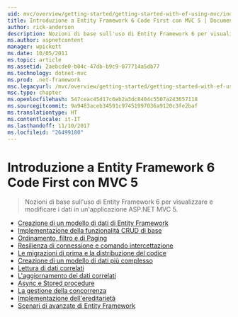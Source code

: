 ```yaml
---
uid: mvc/overview/getting-started/getting-started-with-ef-using-mvc/index
title: Introduzione a Entity Framework 6 Code First con MVC 5 | Documenti Microsoft
author: rick-anderson
description: Nozioni di base sull'uso di Entity Framework 6 per visualizzare e modificare i dati in un'applicazione ASP.NET MVC 5.
ms.author: aspnetcontent
manager: wpickett
ms.date: 10/05/2011
ms.topic: article
ms.assetid: 2aebcde0-b04c-47db-b9c9-077714a5db77
ms.technology: dotnet-mvc
ms.prod: .net-framework
msc.legacyurl: /mvc/overview/getting-started/getting-started-with-ef-using-mvc
msc.type: chapter
ms.openlocfilehash: 547ceac45d17c6eb2a3dc8404c5507a243657118
ms.sourcegitcommit: 9a9483aceb34591c97451997036a9120c3fe2baf
ms.translationtype: HT
ms.contentlocale: it-IT
ms.lasthandoff: 11/10/2017
ms.locfileid: "26499180"
---
```

<a name="getting-started-with-entity-framework-6-code-first-using-mvc-5"></a>Introduzione a Entity Framework 6 Code First con MVC 5
====================
> Nozioni di base sull'uso di Entity Framework 6 per visualizzare e modificare i dati in un'applicazione ASP.NET MVC 5.


- [Creazione di un modello di dati di Entity Framework](creating-an-entity-framework-data-model-for-an-asp-net-mvc-application.md)
- [Implementazione della funzionalità CRUD di base](implementing-basic-crud-functionality-with-the-entity-framework-in-asp-net-mvc-application.md)
- [Ordinamento, filtro e di Paging](sorting-filtering-and-paging-with-the-entity-framework-in-an-asp-net-mvc-application.md)
- [Resilienza di connessione e comando intercettazione](connection-resiliency-and-command-interception-with-the-entity-framework-in-an-asp-net-mvc-application.md)
- [Le migrazioni di prima e la distribuzione del codice](migrations-and-deployment-with-the-entity-framework-in-an-asp-net-mvc-application.md)
- [Creazione di un modello di dati più complesso](creating-a-more-complex-data-model-for-an-asp-net-mvc-application.md)
- [Lettura di dati correlati](reading-related-data-with-the-entity-framework-in-an-asp-net-mvc-application.md)
- [L'aggiornamento dei dati correlati](updating-related-data-with-the-entity-framework-in-an-asp-net-mvc-application.md)
- [Async e Stored procedure](async-and-stored-procedures-with-the-entity-framework-in-an-asp-net-mvc-application.md)
- [La gestione della concorrenza](handling-concurrency-with-the-entity-framework-in-an-asp-net-mvc-application.md)
- [Implementazione dell'ereditarietà](implementing-inheritance-with-the-entity-framework-in-an-asp-net-mvc-application.md)
- [Scenari di avanzate di Entity Framework](advanced-entity-framework-scenarios-for-an-mvc-web-application.md)
